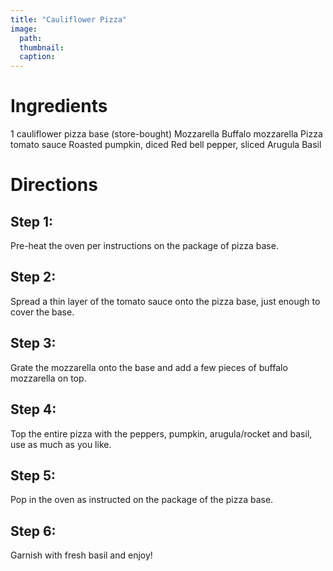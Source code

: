 ```yaml
---
title: "Cauliflower Pizza"
image:
  path: 
  thumbnail: 
  caption: 
---
```

# Ingredients
1 cauliflower pizza base (store-bought)
Mozzarella
Buffalo mozzarella
Pizza tomato sauce
Roasted pumpkin, diced
Red bell pepper, sliced
Arugula
Basil

# Directions
## Step 1:
Pre-heat the oven per instructions on the package of pizza base.
## Step 2: 
Spread a thin layer of the tomato sauce onto the pizza base, just enough to cover the base.
## Step 3:
Grate the mozzarella onto the base and add a few pieces of buffalo mozzarella on top.
## Step 4:
Top the entire pizza with the peppers, pumpkin, arugula/rocket and basil, use as much as you like.
## Step 5:
Pop in the oven as instructed on the package of the pizza base.
## Step 6: 
Garnish with fresh basil and enjoy!
